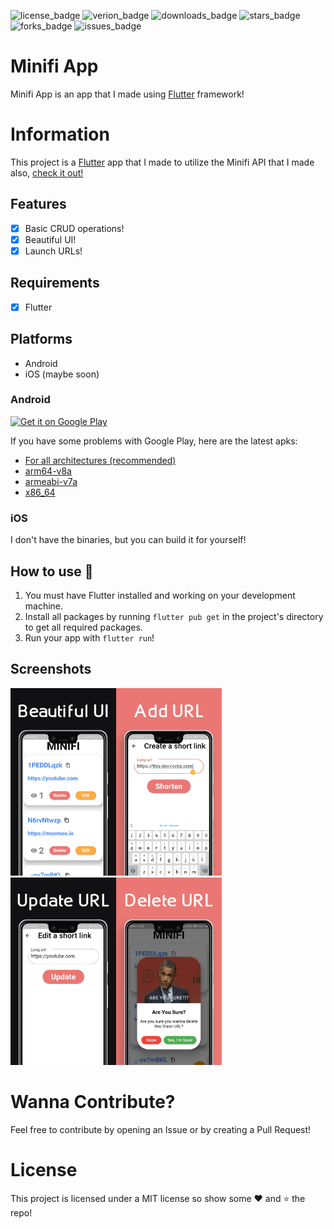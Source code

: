 ![license_badge]
![verion_badge]
![downloads_badge]
![stars_badge]
![forks_badge]
![issues_badge]

# Minifi App

Minifi App is an app that I made using [Flutter](https://flutter.dev/) framework!

# Information

This project is a [Flutter](https://flutter.dev/) app that I made to utilize the Minifi API that I made also, [check it out!](https://github.com/YazeedAlKhalaf/Minifi)

## Features

- [x] Basic CRUD operations!
- [x] Beautiful UI!
- [x] Launch URLs!

## Requirements

- [x] Flutter

## Platforms

- Android
- iOS (maybe soon)

### Android

<a href='https://play.google.com/store/apps/details?id=dev.alkhalaf.minifi_app&pcampaignid=pcampaignidMKT-Other-global-all-co-prtnr-py-PartBadge-Mar2515-1'><img alt='Get it on Google Play' src='https://play.google.com/intl/en_us/badges/static/images/badges/en_badge_web_generic.png' width="200"/></a>

If you have some problems with Google Play, here are the latest apks:

- [For all architectures (recommended)](https://github.com/YazeedAlKhalaf/Minifi_App/releases/download/v1.0.0/minifi-release.apk)
- [arm64-v8a](https://github.com/YazeedAlKhalaf/Minifi_App/releases/download/v1.0.0/minifi-arm64-v8a-release.apk)
- [armeabi-v7a](https://github.com/YazeedAlKhalaf/Minifi_App/releases/download/v1.0.0/minifi-armeabi-v7a-release.apk)
- [x86_64](https://github.com/YazeedAlKhalaf/Minifi_App/releases/download/v1.0.0/minifi-x86_64-release.apk)

### iOS

I don't have the binaries, but you can build it for yourself!

## How to use :thinking:

1. You must have Flutter installed and working on your development machine.
2. Install all packages by running `flutter pub get` in the project's directory to get all required packages.
3. Run your app with `flutter run`!

## Screenshots

<img src="./assets/screenshots/1_FULL.jpg" height="300em" /><img src="./assets/screenshots/2_FULL.jpg" height="300em" /><img src="./assets/screenshots/3_FULL.jpg" height="300em" /><img src="./assets/screenshots/4_FULL.jpg" height="300em" />

# Wanna Contribute?

Feel free to contribute by opening an Issue or by creating a Pull Request!

# License

This project is licensed under a MIT license so show some :heart: and :star: the repo!

[license_badge]: https://img.shields.io/github/license/YazeedAlKhalaf/Minifi_App?style=for-the-badge
[downloads_badge]: https://img.shields.io/github/downloads/YazeedAlKhalaf/Minifi_App/total?style=for-the-badge
[verion_badge]: https://img.shields.io/github/v/release/YazeedAlKhalaf/Minifi_App?style=for-the-badge
[stars_badge]: https://img.shields.io/github/stars/YazeedAlKhalaf/Minifi_App?style=for-the-badge
[issues_badge]: https://img.shields.io/github/issues/YazeedAlKhalaf/Minifi_App?style=for-the-badge
[forks_badge]: https://img.shields.io/github/forks/YazeedAlKhalaf/Minifi_App?style=for-the-badge
